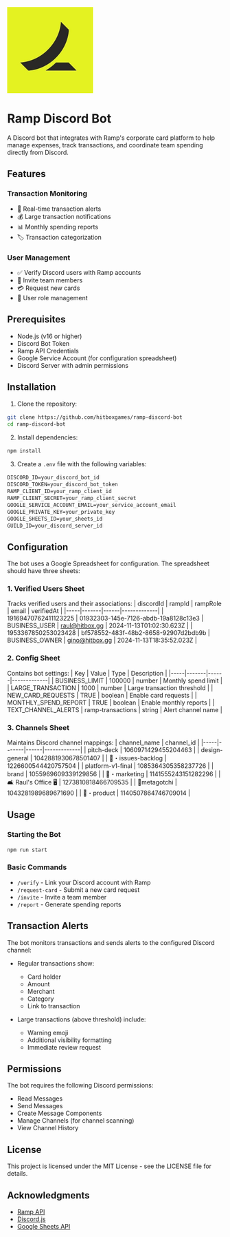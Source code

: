 <img src="./assets/ramp-logo.jpeg" alt="ramp-logo" width="200"/>

# Ramp Discord Bot

A Discord bot that integrates with Ramp's corporate card platform to help manage expenses, track transactions, and coordinate team spending directly from Discord.

## Features

### Transaction Monitoring

- 🔔 Real-time transaction alerts
- 💰 Large transaction notifications
- 📊 Monthly spending reports
- 🏷️ Transaction categorization

### User Management

- ✅ Verify Discord users with Ramp accounts
- 👥 Invite team members
- 💳 Request new cards
- 👤 User role management

## Prerequisites

- Node.js (v16 or higher)
- Discord Bot Token
- Ramp API Credentials
- Google Service Account (for configuration spreadsheet)
- Discord Server with admin permissions

## Installation

1. Clone the repository:

```bash
git clone https://github.com/hitboxgames/ramp-discord-bot
cd ramp-discord-bot
```

2. Install dependencies:

```bash
npm install
```

3. Create a `.env` file with the following variables:

```env
DISCORD_ID=your_discord_bot_id
DISCORD_TOKEN=your_discord_bot_token
RAMP_CLIENT_ID=your_ramp_client_id
RAMP_CLIENT_SECRET=your_ramp_client_secret
GOOGLE_SERVICE_ACCOUNT_EMAIL=your_service_account_email
GOOGLE_PRIVATE_KEY=your_private_key
GOOGLE_SHEETS_ID=your_sheets_id
GUILD_ID=your_discord_server_id
```

## Configuration

The bot uses a Google Spreadsheet for configuration. The spreadsheet should have three sheets:

### 1. Verified Users Sheet

Tracks verified users and their associations:
| discordId | rampId | rampRole | email | verifiedAt |
|-----|-------|------|-------------|
| 19169470762411123225 | 01932303-145e-7126-abdb-19a8128c13e3 | BUSINESS_USER | raul@hitbox.gg | 2024-11-13T01:02:30.623Z |
| 1953367850253023428 | bf578552-483f-48b2-8658-92907d2bdb9b | BUSINESS_OWNER | gino@hitbox.gg | 2024-11-13T18:35:52.023Z |

### 2. Config Sheet

Contains bot settings:
| Key | Value | Type | Description |
|-----|-------|------|-------------|
| BUSINESS_LIMIT | 100000 | number | Monthly spend limit |
| LARGE_TRANSACTION | 1000 | number | Large transaction threshold |
| NEW_CARD_REQUESTS | TRUE | boolean | Enable card requests |
| MONTHLY_SPEND_REPORT | TRUE | boolean | Enable monthly reports |
| TEXT_CHANNEL_ALERTS | ramp-transactions | string | Alert channel name |

### 3. Channels Sheet

Maintains Discord channel mappings:
| channel_name | channel_id |
|-----|-------|------|-------------|
| pitch-deck | 1060971429455204463 |
| design-general | 1042881930678501407 |
| 🔧・issues-backlog | 1226600544420757504 |
| platform-v1-final | 1085364305358237726 |
| brand | 1055969609339129856 |
| 📰・marketing | 1141555243151282296 |
| 🛋 Raul's Office 🖥 | 1273810818466709535 |
| 🐶metagotchi | 1043281989689671690 |
| 🚀・product | 1140507864746709014 |

## Usage

### Starting the Bot

```bash
npm run start
```

### Basic Commands

- `/verify` - Link your Discord account with Ramp
- `/request-card` - Submit a new card request
- `/invite` - Invite a team member
- `/report` - Generate spending reports

## Transaction Alerts

The bot monitors transactions and sends alerts to the configured Discord channel:

- Regular transactions show:

  - Card holder
  - Amount
  - Merchant
  - Category
  - Link to transaction

- Large transactions (above threshold) include:
  - Warning emoji
  - Additional visibility formatting
  - Immediate review request

## Permissions

The bot requires the following Discord permissions:

- Read Messages
- Send Messages
- Create Message Components
- Manage Channels (for channel scanning)
- View Channel History

## License

This project is licensed under the MIT License - see the LICENSE file for details.

## Acknowledgments

- [Ramp API](https://docs.ramp.com/developer-api/v1/overview/introduction)
- [Discord.js](https://github.com/discordjs/discord.js)
- [Google Sheets API](https://developers.google.com/sheets/api/guides/concepts)
